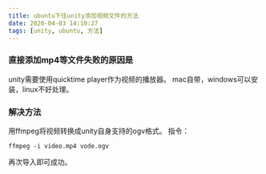 ```yaml
---
title: ubuntu下往unity添加视频文件的方法
date: 2020-04-03 14:10:27
tags: [unity, ubuntu, 方法]
---
```

### 直接添加mp4等文件失败的原因是
unity需要使用quicktime player作为视频的播放器。
mac自带，windows可以安装，linux不好处理。

### 解决方法
用ffmpeg将视频转换成unity自身支持的ogv格式。
指令：
```
ffmpeg -i video.mp4 vode.ogv
```
再次导入即可成功。
